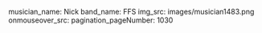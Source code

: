 musician_name: Nick
band_name: FFS
img_src: images/musician1483.png
onmouseover_src: 
pagination_pageNumber: 1030